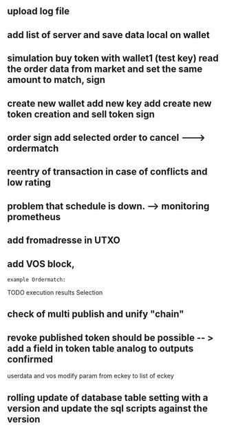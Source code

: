 

## upload log file 

## add list of server and save data local on wallet

## simulation buy token with wallet1 (test key) read the order data from market and set the same amount to match, sign 

## create new wallet add new key add create new  token  creation and sell token sign



## order sign add  selected order to cancel ---> ordermatch


## reentry of transaction in case of conflicts and low rating


## problem that schedule is down.  --> monitoring prometheus
  

## add fromadresse in UTXO

 

## add VOS block, 

	example Ordermatch: 
TODO execution results Selection 



## check of multi publish and unify "chain"
## revoke published token should be possible -- > add a field in token table analog to outputs confirmed

userdata and vos modify param from eckey to list of eckey



## rolling update of database table setting with a version and update the sql scripts against the version


